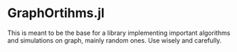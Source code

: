 # GraphOrtihms.jl

This is meant to be the base for a library implementing important algorithms and simulations on graph, mainly random ones. Use wisely and carefully. 